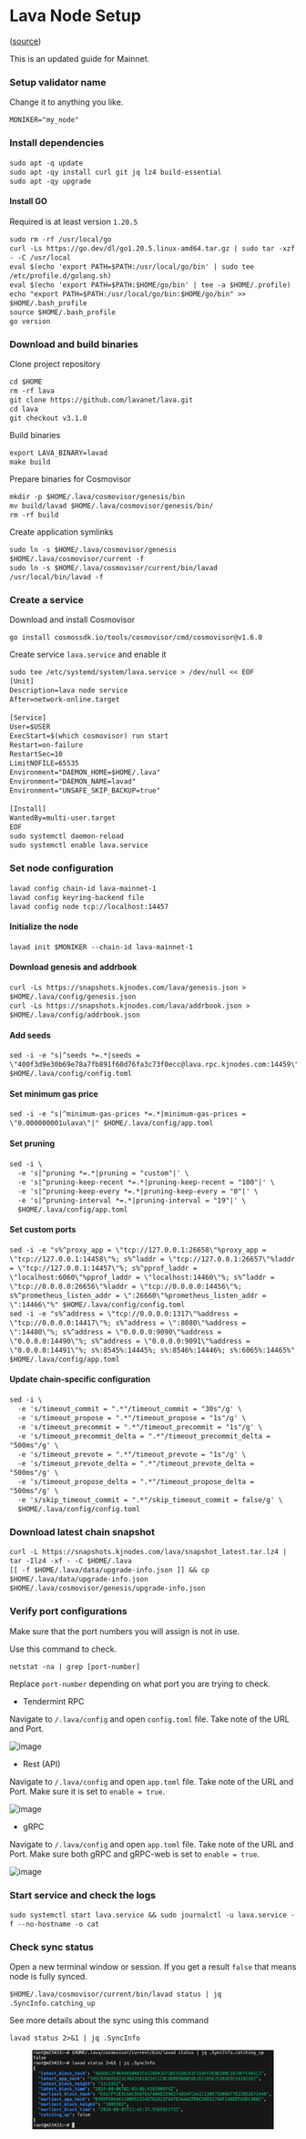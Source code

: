 # Lava Node Setup

([source](https://services.kjnodes.com/mainnet/lava/installation/))

This is an updated guide for Mainnet.

### Setup validator name

Change it to anything you like.

```
MONIKER="my_node"
```

### Install dependencies

```
sudo apt -q update
sudo apt -qy install curl git jq lz4 build-essential
sudo apt -qy upgrade
```

#### Install GO

Required is at least version `1.20.5`

```
sudo rm -rf /usr/local/go
curl -Ls https://go.dev/dl/go1.20.5.linux-amd64.tar.gz | sudo tar -xzf - -C /usr/local
eval $(echo 'export PATH=$PATH:/usr/local/go/bin' | sudo tee /etc/profile.d/golang.sh)
eval $(echo 'export PATH=$PATH:$HOME/go/bin' | tee -a $HOME/.profile)
echo "export PATH=$PATH:/usr/local/go/bin:$HOME/go/bin" >> $HOME/.bash_profile
source $HOME/.bash_profile
go version
```

### Download and build binaries

Clone project repository

```
cd $HOME
rm -rf lava
git clone https://github.com/lavanet/lava.git
cd lava
git checkout v3.1.0
```

Build binaries

```
export LAVA_BINARY=lavad
make build
```

Prepare binaries for Cosmovisor

```
mkdir -p $HOME/.lava/cosmovisor/genesis/bin
mv build/lavad $HOME/.lava/cosmovisor/genesis/bin/
rm -rf build
```

Create application symlinks

```
sudo ln -s $HOME/.lava/cosmovisor/genesis $HOME/.lava/cosmovisor/current -f
sudo ln -s $HOME/.lava/cosmovisor/current/bin/lavad /usr/local/bin/lavad -f
```

### Create a service

Download and install Cosmovisor

```
go install cosmossdk.io/tools/cosmovisor/cmd/cosmovisor@v1.6.0
```

Create service `lava.service` and enable it

```
sudo tee /etc/systemd/system/lava.service > /dev/null << EOF
[Unit]
Description=lava node service
After=network-online.target

[Service]
User=$USER
ExecStart=$(which cosmovisor) run start
Restart=on-failure
RestartSec=10
LimitNOFILE=65535
Environment="DAEMON_HOME=$HOME/.lava"
Environment="DAEMON_NAME=lavad"
Environment="UNSAFE_SKIP_BACKUP=true"

[Install]
WantedBy=multi-user.target
EOF
sudo systemctl daemon-reload
sudo systemctl enable lava.service
```

### Set node configuration

```
lavad config chain-id lava-mainnet-1
lavad config keyring-backend file
lavad config node tcp://localhost:14457
```

#### Initialize the node

```
lavad init $MONIKER --chain-id lava-mainnet-1
```

#### Download genesis and addrbook

```
curl -Ls https://snapshots.kjnodes.com/lava/genesis.json > $HOME/.lava/config/genesis.json
curl -Ls https://snapshots.kjnodes.com/lava/addrbook.json > $HOME/.lava/config/addrbook.json
```

#### Add seeds

```
sed -i -e "s|^seeds *=.*|seeds = \"400f3d9e30b69e78a7fb891f60d76fa3c73f0ecc@lava.rpc.kjnodes.com:14459\"|" $HOME/.lava/config/config.toml
```

#### Set minimum gas price

```
sed -i -e "s|^minimum-gas-prices *=.*|minimum-gas-prices = \"0.000000001ulava\"|" $HOME/.lava/config/app.toml
```

#### Set pruning

```
sed -i \
  -e 's|^pruning *=.*|pruning = "custom"|' \
  -e 's|^pruning-keep-recent *=.*|pruning-keep-recent = "100"|' \
  -e 's|^pruning-keep-every *=.*|pruning-keep-every = "0"|' \
  -e 's|^pruning-interval *=.*|pruning-interval = "19"|' \
  $HOME/.lava/config/app.toml
```

#### Set custom ports

```
sed -i -e "s%^proxy_app = \"tcp://127.0.0.1:26658\"%proxy_app = \"tcp://127.0.0.1:14458\"%; s%^laddr = \"tcp://127.0.0.1:26657\"%laddr = \"tcp://127.0.0.1:14457\"%; s%^pprof_laddr = \"localhost:6060\"%pprof_laddr = \"localhost:14460\"%; s%^laddr = \"tcp://0.0.0.0:26656\"%laddr = \"tcp://0.0.0.0:14456\"%; s%^prometheus_listen_addr = \":26660\"%prometheus_listen_addr = \":14466\"%" $HOME/.lava/config/config.toml
sed -i -e "s%^address = \"tcp://0.0.0.0:1317\"%address = \"tcp://0.0.0.0:14417\"%; s%^address = \":8080\"%address = \":14480\"%; s%^address = \"0.0.0.0:9090\"%address = \"0.0.0.0:14490\"%; s%^address = \"0.0.0.0:9091\"%address = \"0.0.0.0:14491\"%; s%:8545%:14445%; s%:8546%:14446%; s%:6065%:14465%" $HOME/.lava/config/app.toml
```

#### Update chain-specific configuration <a href="#update-chain-specific-configuration" id="update-chain-specific-configuration"></a>

```
sed -i \
  -e 's/timeout_commit = ".*"/timeout_commit = "30s"/g' \
  -e 's/timeout_propose = ".*"/timeout_propose = "1s"/g' \
  -e 's/timeout_precommit = ".*"/timeout_precommit = "1s"/g' \
  -e 's/timeout_precommit_delta = ".*"/timeout_precommit_delta = "500ms"/g' \
  -e 's/timeout_prevote = ".*"/timeout_prevote = "1s"/g' \
  -e 's/timeout_prevote_delta = ".*"/timeout_prevote_delta = "500ms"/g' \
  -e 's/timeout_propose_delta = ".*"/timeout_propose_delta = "500ms"/g' \
  -e 's/skip_timeout_commit = ".*"/skip_timeout_commit = false/g' \
  $HOME/.lava/config/config.toml
```

### Download latest chain snapshot

```
curl -L https://snapshots.kjnodes.com/lava/snapshot_latest.tar.lz4 | tar -Ilz4 -xf - -C $HOME/.lava
[[ -f $HOME/.lava/data/upgrade-info.json ]] && cp $HOME/.lava/data/upgrade-info.json $HOME/.lava/cosmovisor/genesis/upgrade-info.json
```

### Verify port configurations

Make sure that the port numbers you will assign is not in use.

Use this command to check.&#x20;

```
netstat -na | grep [port-number]
```

Replace `port-number` depending on what port you are trying to check.

* Tendermint RPC

Navigate to `/.lava/config` and open `config.toml` file. Take note of the URL and Port.

![image](https://github.com/zachzwei/z4ch-nodes/assets/35627271/62c6eebf-2d1d-47dd-8445-fb0864868903)

* Rest (API)

Navigate to `/.lava/config` and open `app.toml` file. Take note of the URL and Port. Make sure it is set to `enable = true`.

![image](https://github.com/zachzwei/z4ch-nodes/assets/35627271/f774a2dc-dabc-45b5-a27f-ff41773aa2f1)

* gRPC

Navigate to `/.lava/config` and open `app.toml` file. Take note of the URL and Port. Make sure both gRPC and gRPC-web is set to `enable = true`.

![image](https://github.com/zachzwei/z4ch-nodes/assets/35627271/66ec023a-67fc-4fe4-a1b0-5bb9aef426ea)

### Start service and check the logs

```
sudo systemctl start lava.service && sudo journalctl -u lava.service -f --no-hostname -o cat
```

### Check sync status

Open a new terminal window or session. If you get a result `false` that means node is fully synced.

```
$HOME/.lava/cosmovisor/current/bin/lavad status | jq .SyncInfo.catching_up
```

See more details about the sync using this command

```
lavad status 2>&1 | jq .SyncInfo
```

<figure><img src="../../../.gitbook/assets/image (1) (1) (1) (1) (1) (1).png" alt=""><figcaption></figcaption></figure>
